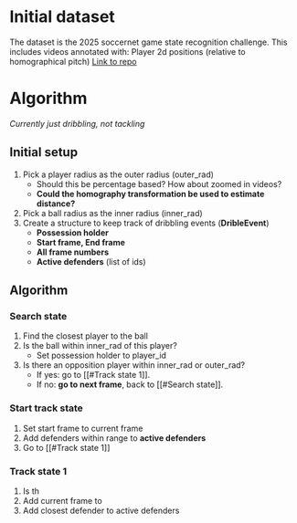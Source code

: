 

# Initial dataset

The dataset is the 2025 soccernet game state recognition challenge. This includes videos annotated with: Player 2d positions (relative to homographical pitch)
[Link to repo](https://github.com/SoccerNet/sn-gamestate)


# Algorithm
_Currently just dribbling, not tackling_

## Initial setup
1. Pick a player radius as the outer radius (outer_rad)
	* Should this be percentage based? How about zoomed in videos?
	* **Could the homography transformation be used to estimate distance?**
2. Pick a ball radius as the inner radius (inner_rad)
3. Create a structure to keep track of dribbling events (**DribleEvent**)
	* **Possession holder**
	* **Start frame, End frame**
	* **All frame numbers**
	* **Active defenders** (list of ids)

## Algorithm
### Search state
1. Find the closest player to the ball
2. Is the ball within inner_rad of this player?
	* Set possession holder to player_id
3.  Is there an opposition player within inner_rad or outer_rad?
	* If yes:  go to [[#Track state 1]].
	* If no: **go to next frame**, back to [[#Search state]].

### Start track state
1. Set start frame to current frame
2. Add defenders within range to **active defenders**
3. Go to [[#Track state 1]]

### Track state 1
1. Is th
2. Add current frame to 
3. Add closest defender to active defenders

